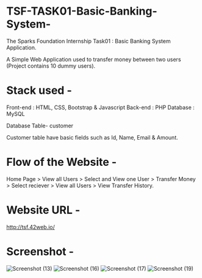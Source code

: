 # TSF-TASK01-Basic-Banking-System-
The Sparks Foundation Internship Task01 : Basic Banking System Application.

A Simple Web Application used to transfer money between two users (Project contains 10 dummy users).

# Stack used -
Front-end : HTML, CSS, Bootstrap & Javascript 
Back-end : PHP 
Database : MySQL

Database Table- customer

Customer table have basic fields such as Id, Name, Email & Amount.

# Flow of the Website -
Home Page > View all Users > Select and View one User > Transfer Money > Select reciever > View all Users > View Transfer History.

# Website URL - 
http://tsf.42web.io/

# Screenshot - 
![Screenshot (13)](https://user-images.githubusercontent.com/71130054/138114033-fe1a29f5-39c8-4bbe-bfee-e5949b30b003.png)
![Screenshot (16)](https://user-images.githubusercontent.com/71130054/138115763-b0a53e2c-1cdd-4120-9892-bc90947108ea.png)
![Screenshot (17)](https://user-images.githubusercontent.com/71130054/138115786-4e911423-09ba-403b-97d6-85d2de514a4f.png)
![Screenshot (19)](https://user-images.githubusercontent.com/71130054/138115966-374e30c8-be6a-4fd5-bd12-dcd59340c54d.png)
